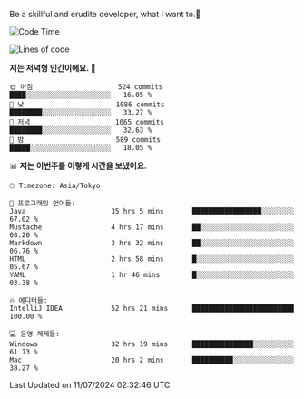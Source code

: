 Be a skillful and erudite developer, what I want to.👶

<!--START_SECTION:waka-->
![Code Time](http://img.shields.io/badge/Code%20Time-1%2C045%20hrs%2022%20mins-blue)

![Lines of code](https://img.shields.io/badge/%EC%A0%80%EB%8A%94%20%EC%97%AC%ED%83%9C%EA%B9%8C%EC%A7%80%20-2.7%20million%20%EC%A4%84%EC%9D%98%20%EC%BD%94%EB%93%9C%EB%A5%BC%20%EC%9E%91%EC%84%B1%ED%96%88%EC%96%B4%EC%9A%94.-blue)

**저는 저녁형 인간이에요. 🦉** 

```text
🌞 아침                     524 commits         ████░░░░░░░░░░░░░░░░░░░░░   16.05 % 
🌆 낮　                     1086 commits        ████████░░░░░░░░░░░░░░░░░   33.27 % 
🌃 저녁                     1065 commits        ████████░░░░░░░░░░░░░░░░░   32.63 % 
🌙 밤　                     589 commits         █████░░░░░░░░░░░░░░░░░░░░   18.05 % 
```


📊 **저는 이번주를 이렇게 시간을 보냈어요.** 

```text
🕑︎ Timezone: Asia/Tokyo

💬 프로그래밍 언어들: 
Java                     35 hrs 5 mins       █████████████████░░░░░░░░   67.02 % 
Mustache                 4 hrs 17 mins       ██░░░░░░░░░░░░░░░░░░░░░░░   08.20 % 
Markdown                 3 hrs 32 mins       ██░░░░░░░░░░░░░░░░░░░░░░░   06.76 % 
HTML                     2 hrs 58 mins       █░░░░░░░░░░░░░░░░░░░░░░░░   05.67 % 
YAML                     1 hr 46 mins        █░░░░░░░░░░░░░░░░░░░░░░░░   03.38 % 

🔥 에디터들: 
IntelliJ IDEA            52 hrs 21 mins      █████████████████████████   100.00 % 

💻 운영 체제들: 
Windows                  32 hrs 19 mins      ███████████████░░░░░░░░░░   61.73 % 
Mac                      20 hrs 2 mins       ██████████░░░░░░░░░░░░░░░   38.27 % 
```


 Last Updated on 11/07/2024 02:32:46 UTC
<!--END_SECTION:waka-->
